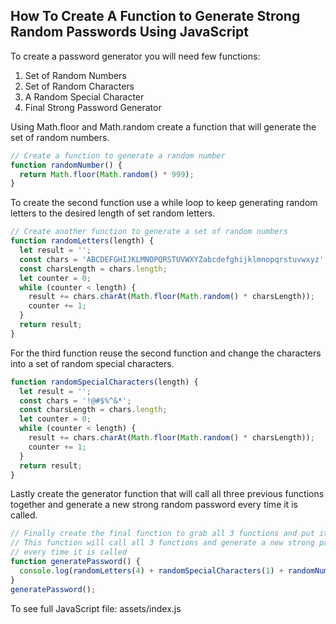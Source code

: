 ## How To Create A Function to Generate Strong Random Passwords Using JavaScript

To create a password generator you will need few functions:
  1. Set of Random Numbers
  2. Set of Random Characters
  2. A Random Special Character
  4. Final Strong Password Generator

Using Math.floor and Math.random create a function that will generate the set
of random numbers.
``` javascript
// Create a function to generate a random number
function randomNumber() {
  return Math.floor(Math.random() * 999);
}
```

To create the second function use a while loop to keep generating random letters
to the desired length of set random letters.
``` javascript
// Create another function to generate a set of random numbers
function randomLetters(length) {
  let result = '';
  const chars = 'ABCDEFGHIJKLMNOPQRSTUVWXYZabcdefghijklmnopqrstuvwxyz';
  const charsLength = chars.length;
  let counter = 0;
  while (counter < length) {
    result += chars.charAt(Math.floor(Math.random() * charsLength));
    counter += 1;
  }
  return result;
}
```

For the third function reuse the second function and change the characters into
a set of random special characters.
``` javascript
function randomSpecialCharacters(length) {
  let result = '';
  const chars = '!@#$%^&*';
  const charsLength = chars.length;
  let counter = 0;
  while (counter < length) {
    result += chars.charAt(Math.floor(Math.random() * charsLength));
    counter += 1;
  }
  return result;
}
```

Lastly create the generator function that will call all three previous functions
together and generate a new strong random password every time it is called.
``` javascript
// Finally create the final function to grab all 3 functions and put it together
// This function will call all 3 functions and generate a new strong password
// every time it is called
function generatePassword() {
  console.log(randomLetters(4) + randomSpecialCharacters(1) + randomNumber());
}
generatePassword();
```

To see full JavaScript file: assets/index.js